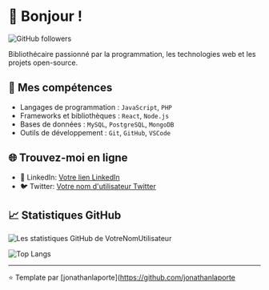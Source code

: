 <!--
**jonathanlaporte/jonathanlaporte** is a ✨ _special_ ✨ repository because its `README.md` (this file) appears on your GitHub profile.

Here are some ideas to get you started:

- 🔭 I’m currently working on ...
- 🌱 I’m currently learning ...
- 👯 I’m looking to collaborate on ...
- 🤔 I’m looking for help with ...
- 💬 Ask me about ...
- 📫 How to reach me: ...
- 😄 Pronouns: ...
- ⚡ Fun fact: ...
-->
# 👋 Bonjour !

![GitHub followers](https://img.shields.io/github/followers/[jonathanlaporte]?style=social)

Bibliothécaire passionné par la programmation, les technologies web et les projets open-source. 

## 🚀 Mes compétences

- Langages de programmation : `JavaScript`, `PHP`
- Frameworks et bibliothèques : `React`, `Node.js`
- Bases de données : `MySQL`, `PostgreSQL`, `MongoDB`
- Outils de développement : `Git`, `GitHub`, `VSCode`

## 🌐 Trouvez-moi en ligne

- 💼 LinkedIn: [Votre lien LinkedIn](https://www.linkedin.com/in/jonathan-laporte/)
- 🐦 Twitter: [Votre nom d'utilisateur Twitter](https://twitter.com/jonathanlaporte)

## 📈 Statistiques GitHub

![Les statistiques GitHub de VotreNomUtilisateur](https://github-readme-stats.vercel.app/api?username=jonathanlaporte&show_icons=true&theme=tokyonight)

![Top Langs](https://github-readme-stats.vercel.app/api/top-langs/?username=jonathanlaporte&layout=compact&theme=tokyonight)

---

⭐️ Template par [jonathanlaporte](https://github.com/jonathanlaporte

